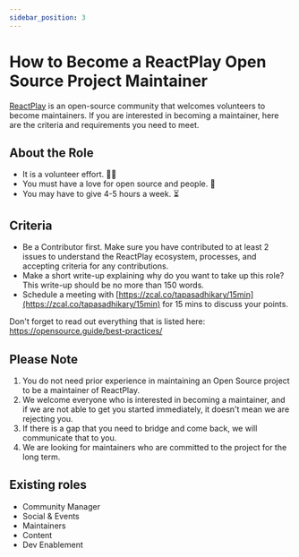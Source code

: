 ```yaml
---
sidebar_position: 3
---
```


# How to Become a ReactPlay Open Source Project Maintainer

[ReactPlay](https://reactplay.io/) is an open-source community that welcomes volunteers to become maintainers. If you are interested in becoming a maintainer, here are the criteria and requirements you need to meet.

## About the Role

- It is a volunteer effort. 🙋‍♂️
- You must have a love for open source and people. 💛
- You may have to give 4-5 hours a week. ⏳

## Criteria

- Be a Contributor first. Make sure you have contributed to at least 2 issues to understand the ReactPlay ecosystem, processes, and accepting criteria for any contributions.
- Make a short write-up explaining why do you want to take up this role? This write-up should be no more than 150 words.
- Schedule a meeting with [https://zcal.co/tapasadhikary/15min](https://zcal.co/tapasadhikary/15min) for 15 mins to discuss your points.

Don't forget to read out everything that is listed here: https://opensource.guide/best-practices/

## Please Note

1. You do not need prior experience in maintaining an Open Source project to be a maintainer of ReactPlay.
1. We welcome everyone who is interested in becoming a maintainer, and if we are not able to get you started immediately, it doesn't mean we are rejecting you.
1. If there is a gap that you need to bridge and come back, we will communicate that to you.
1. We are looking for maintainers who are committed to the project for the long term.

## Existing roles

- Community Manager
- Social & Events
- Maintainers
- Content
- Dev Enablement
